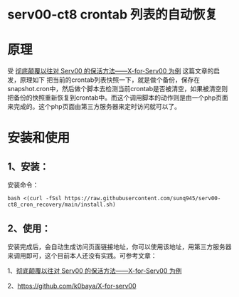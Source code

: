 # serv00-ct8 crontab 列表的自动恢复


# 原理
受 [彻底颠覆以往对 Serv00 的保活方法——X-for-Serv00 为例](https://linux.do/t/topic/167096?page=3) 这篇文章的启发，原理如下
把当前的crontab列表快照一下，就是做个备份，保存在snapshot.cron中，然后做个脚本去检测当前crontab是否被清空，如果被清空则把备份的快照重新恢复到crontab中。而这个调用脚本的动作则是由一个php页面来完成的。这个php页面由第三方服务器来定时访问就可以了。

# 安装和使用

## 1、安装：
安装命令：
```
bash <(curl -fSsl https://raw.githubusercontent.com/sunq945/serv00-ct8_cron_recovery/main/install.sh)
```
## 2、使用：
安装完成后，会自动生成访问页面链接地址，你可以使用该地址，用第三方服务器来调用即可，这个目前本人还没有实践。可参考文章：

1、[彻底颠覆以往对 Serv00 的保活方法——X-for-Serv00 为例](https://linux.do/t/topic/167096?page=3)

2、https://github.com/k0baya/X-for-serv00

